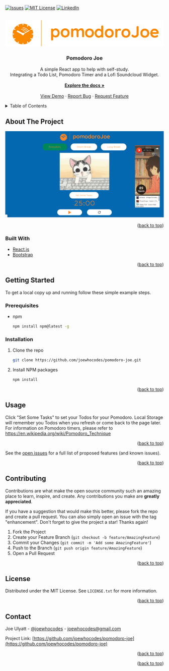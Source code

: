 <div id="top"></div>

[![Issues][issues-shield]][issues-url]
[![MIT License][license-shield]][license-url]
[![LinkedIn][linkedin-shield]][linkedin-url]

<!-- PROJECT LOGO -->
<br />
<div align="center">
  <a href="https://github.com/joewhocodes/pomodoro-joe">
    <img src="/src/img/logo.png" alt="Logo">
  </a>

<h3 align="center">Pomodoro Joe</h3>

  <p align="center">
    A simple React app to help with self-study.
    <br>
    Integrating a Todo List, Pomodoro Timer and a Lofi Soundcloud Widget.
    <br />
    <br />
    <a href="https://github.com/joewhocodes/pomodoro-joe"><strong>Explore the docs »</strong></a>
    <br />
    <br />
    <a href="https://pomodoro-joe.netlify.app/">View Demo</a>
    ·
    <a href="https://github.com/joewhocodes/pomodoro-joe/issues">Report Bug</a>
    ·
    <a href="https://github.com/joewhocodes/pomodoro-joe/issues">Request Feature</a>
  </p>
</div>



<!-- TABLE OF CONTENTS -->
<details>
  <summary>Table of Contents</summary>
  <ol>
    <li>
      <a href="#about-the-project">About The Project</a>
      <ul>
        <li><a href="#built-with">Built With</a></li>
      </ul>
    </li>
    <li>
      <a href="#getting-started">Getting Started</a>
      <ul>
        <li><a href="#prerequisites">Prerequisites</a></li>
        <li><a href="#installation">Installation</a></li>
      </ul>
    </li>
    <li><a href="#usage">Usage</a></li>
    <li><a href="#roadmap">Roadmap</a></li>
    <li><a href="#contributing">Contributing</a></li>
    <li><a href="#license">License</a></li>
    <li><a href="#contact">Contact</a></li>
  </ol>
</details>



<!-- ABOUT THE PROJECT -->
## About The Project

[![Product Name Screen Shot][product-screenshot]](https://pomodoro-joe.netlify.app/)

<p align="right">(<a href="#top">back to top</a>)</p>



### Built With

* [React.js](https://reactjs.org/)
* [Bootstrap](https://getbootstrap.com)

<p align="right">(<a href="#top">back to top</a>)</p>



<!-- GETTING STARTED -->
## Getting Started

To get a local copy up and running follow these simple example steps.

### Prerequisites

* npm
  ```sh
  npm install npm@latest -g
  ```

### Installation

1. Clone the repo
   ```sh
   git clone https://github.com/joewhocodes/pomodoro-joe.git
   ```
2. Install NPM packages
   ```sh
   npm install
   ```

<p align="right">(<a href="#top">back to top</a>)</p>



<!-- USAGE EXAMPLES -->
## Usage

Click "Set Some Tasks" to set your Todos for your Pomodoro. Local Storage will remember you Todos when you refresh or come back to the page later.
<br>
For information on Pomodoro timers, please refer to https://en.wikipedia.org/wiki/Pomodoro_Technique



<!-- _For more examples, please refer to the [Documentation](https://example.com)_ -->

<p align="right">(<a href="#top">back to top</a>)</p>



<!-- ROADMAP -->
<!-- ## Roadmap

- [ ] Feature 1
- [ ] Feature 2
- [ ] Feature 3
    - [ ] Nested Feature -->

See the [open issues](https://github.com/joewhocodes/pomodoro-joe/issues) for a full list of proposed features (and known issues).

<p align="right">(<a href="#top">back to top</a>)</p>



<!-- CONTRIBUTING -->
## Contributing

Contributions are what make the open source community such an amazing place to learn, inspire, and create. Any contributions you make are **greatly appreciated**.

If you have a suggestion that would make this better, please fork the repo and create a pull request. You can also simply open an issue with the tag "enhancement".
Don't forget to give the project a star! Thanks again!

1. Fork the Project
2. Create your Feature Branch (`git checkout -b feature/AmazingFeature`)
3. Commit your Changes (`git commit -m 'Add some AmazingFeature'`)
4. Push to the Branch (`git push origin feature/AmazingFeature`)
5. Open a Pull Request

<p align="right">(<a href="#top">back to top</a>)</p>



<!-- LICENSE -->
## License

Distributed under the MIT License. See `LICENSE.txt` for more information.

<p align="right">(<a href="#top">back to top</a>)</p>



<!-- CONTACT -->
## Contact

Joe Ulyatt - [@joewhocodes](https://twitter.com/joewhocodes) - joewhocodes@gmail.com

Project Link: [https://github.com/joewhocodes/pomodoro-joe](https://github.com/joewhocodes/pomodoro-joe)

<p align="right">(<a href="#top">back to top</a>)</p>


<p align="right">(<a href="#top">back to top</a>)</p>



<!-- MARKDOWN LINKS & IMAGES -->
<!-- https://www.markdownguide.org/basic-syntax/#reference-style-links -->
[contributors-shield]: https://img.shields.io/github/contributors/joewhocodes/pomodoro-joe.svg?style=for-the-badge
[contributors-url]: https://github.com/joewhocodes/pomodoro-joe/graphs/contributors
[forks-shield]: https://img.shields.io/github/forks/joewhocodes/pomodoro-joe.svg?style=for-the-badge
[forks-url]: https://github.com/joewhocodes/pomodoro-joe/network/members
[stars-shield]: https://img.shields.io/github/stars/joewhocodes/pomodoro-joe.svg?style=for-the-badge
[stars-url]: https://github.com/joewhocodes/pomodoro-joe/stargazers
[issues-shield]: https://img.shields.io/github/issues/joewhocodes/pomodoro-joe.svg?style=for-the-badge
[issues-url]: https://github.com/joewhocodes/pomodoro-joe/issues
[license-shield]: https://img.shields.io/github/license/joewhocodes/pomodoro-joe.svg?style=for-the-badge
[license-url]: https://github.com/joewhocodes/pomodoro-joe/blob/master/LICENSE.txt
[linkedin-shield]: https://img.shields.io/badge/-LinkedIn-black.svg?style=for-the-badge&logo=linkedin&colorB=555
[linkedin-url]: https://linkedin.com/in/joewhocodes
[product-screenshot]: /src//img//screenshot.png
